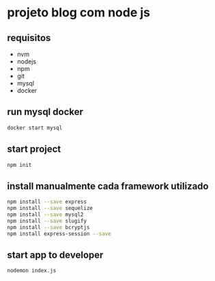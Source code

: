 # projeto blog com node js

## requisitos

- nvm
- nodejs
- npm
- git
- mysql
- docker

## run mysql docker

```bash
docker start mysql
```

## start project

```bash
npm init
```

## install manualmente cada framework utilizado

```bash
npm install --save express
npm install --save sequelize
npm install --save mysql2
npm install --save slugify
npm install --save bcryptjs
npm install express-session --save
```

## start app to developer

```bash
nodemon index.js
```
